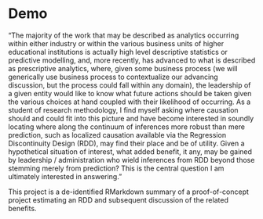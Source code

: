 # Demo

“The majority of the work that may be described as analytics occurring within either industry or within the various business units of higher educational institutions is actually high level descriptive statistics or predictive modelling, and, more recently, has advanced to what is described as prescriptive analytics, where, given some business process (we will generically use business process to contextualize our advancing discussion, but the process could fall within any domain), the leadership of a given entity would like to know what future actions should be taken given the various choices at hand coupled with their likelihood of occurring.
As a student of research methodology, I find myself asking where causation should and could fit into this picture and have become interested in soundly locating where along the continuum of inferences more robust than mere prediction, such as localized causation available via the Regression Discontinuity Design (RDD), may find their place and be of utility. Given a hypothetical situation of interest, what added benefit, it any, may be gained by leadership / administration who wield inferences from RDD beyond those stemming merely from prediction? This is the central question I am ultimately interested in answering.”

This project is a de-identified RMarkdown summary of a proof-of-concept project estimating an RDD and subsequent discussion of the related benefits.  
